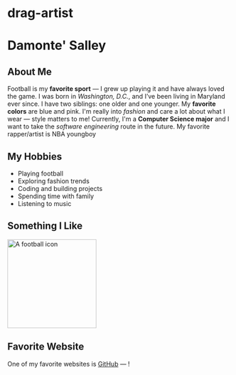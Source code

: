 # drag-artist
<!DOCTYPE html>
<html lang="en">
<head>
<meta charset="UTF-8">
<title>About Me</title>
</head>
<body>

<h1>Damonte' Salley</h1> 

<h2>About Me</h2>
<p>
Football is my <strong>favorite sport</strong> — I grew up playing it and have always loved the game.
I was born in <em>Washington, D.C.</em>, and I’ve been living in Maryland ever since.
I have two siblings: one older and one younger. My <strong>favorite colors</strong> are blue and pink.
I'm really into <em>fashion</em> and care a lot about what I wear — style matters to me!
Currently, I'm a <strong>Computer Science major</strong> and I want to take the <em>software engineering</em> route in the future. My favorite rapper/artist is NBA youngboy
</p>

<h2>My Hobbies</h2>
<ul>
<li>Playing football</li>
<li>Exploring fashion trends</li>
<li>Coding and building projects</li>
<li>Spending time with family</li>
<li>Listening to music</li>
</ul>

<h2>Something I Like</h2>
<img src="https://www.bing.com/images/search?view=detailV2&ccid=%2f5WE7QqO&id=6E679CA70313FE2C356B1969584A973D3C472898&thid=OIP._5WE7QqOLBrAmQ893RNqfwHaLG&mediaurl=https%3a%2f%2fcdn.wallpapersafari.com%2f67%2f89%2fp0UPFw.jpg&cdnurl=https%3a%2f%2fth.bing.com%2fth%2fid%2fR.ff9584ed0a8e2c1ac0990f3ddd136a7f%3frik%3dmChHPD2XSlhpGQ%26pid%3dImgRaw%26r%3d0&exph=700&expw=467&q=sean+taylor&FORM=IRPRST&ck=3326181E575BE83B333BD7BFF50D105D&selectedIndex=54&itb=0"
alt="A football icon" width="200">

<h2>Favorite Website</h2>
<p>One of my favorite websites is <a href="https://www.bing.com/images/search?view=detailV2&ccid=%2f5WE7QqO&id=6E679CA70313FE2C356B1969584A973D3C472898&thid=OIP._5WE7QqOLBrAmQ893RNqfwHaLG&mediaurl=https%3a%2f%2fcdn.wallpapersafari.com%2f67%2f89%2fp0UPFw.jpg&cdnurl=https%3a%2f%2fth.bing.com%2fth%2fid%2fR.ff9584ed0a8e2c1ac0990f3ddd136a7f%3frik%3dmChHPD2XSlhpGQ%26pid%3dImgRaw%26r%3d0&exph=700&expw=467&q=sean+taylor&FORM=IRPRST&ck=3326181E575BE83B333BD7BFF50D105D&selectedIndex=54&itb=0" target="_blank">GitHub</a> — !</p>

</body>
</html>
